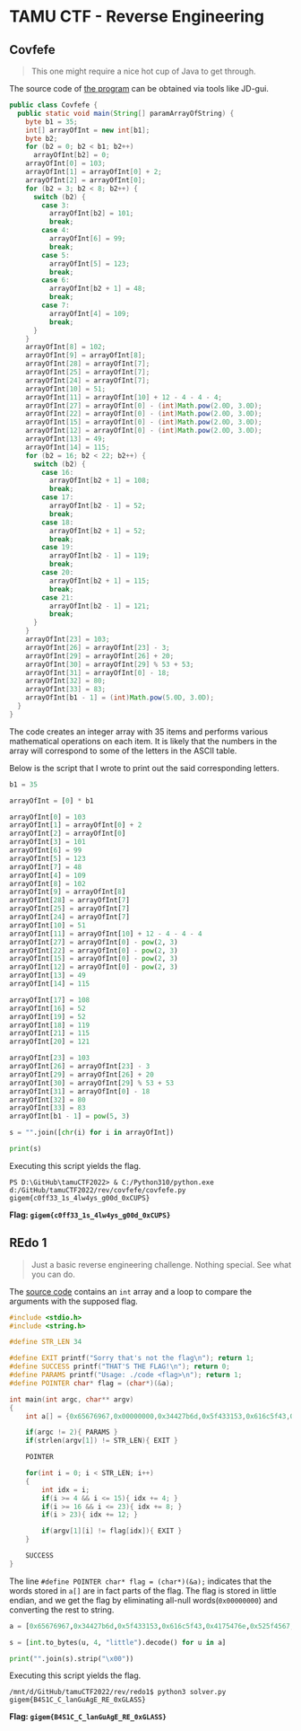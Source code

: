 # TAMU CTF - Reverse Engineering

## Covfefe

> This one might require a nice hot cup of Java to get through.

The source code of [the program](rev/covfefe/Covfefe.class) can be obtained via tools like JD-gui.

```java
public class Covfefe {
  public static void main(String[] paramArrayOfString) {
    byte b1 = 35;
    int[] arrayOfInt = new int[b1];
    byte b2;
    for (b2 = 0; b2 < b1; b2++)
      arrayOfInt[b2] = 0; 
    arrayOfInt[0] = 103;
    arrayOfInt[1] = arrayOfInt[0] + 2;
    arrayOfInt[2] = arrayOfInt[0];
    for (b2 = 3; b2 < 8; b2++) {
      switch (b2) {
        case 3:
          arrayOfInt[b2] = 101;
          break;
        case 4:
          arrayOfInt[6] = 99;
          break;
        case 5:
          arrayOfInt[5] = 123;
          break;
        case 6:
          arrayOfInt[b2 + 1] = 48;
          break;
        case 7:
          arrayOfInt[4] = 109;
          break;
      } 
    } 
    arrayOfInt[8] = 102;
    arrayOfInt[9] = arrayOfInt[8];
    arrayOfInt[28] = arrayOfInt[7];
    arrayOfInt[25] = arrayOfInt[7];
    arrayOfInt[24] = arrayOfInt[7];
    arrayOfInt[10] = 51;
    arrayOfInt[11] = arrayOfInt[10] + 12 - 4 - 4 - 4;
    arrayOfInt[27] = arrayOfInt[0] - (int)Math.pow(2.0D, 3.0D);
    arrayOfInt[22] = arrayOfInt[0] - (int)Math.pow(2.0D, 3.0D);
    arrayOfInt[15] = arrayOfInt[0] - (int)Math.pow(2.0D, 3.0D);
    arrayOfInt[12] = arrayOfInt[0] - (int)Math.pow(2.0D, 3.0D);
    arrayOfInt[13] = 49;
    arrayOfInt[14] = 115;
    for (b2 = 16; b2 < 22; b2++) {
      switch (b2) {
        case 16:
          arrayOfInt[b2 + 1] = 108;
          break;
        case 17:
          arrayOfInt[b2 - 1] = 52;
          break;
        case 18:
          arrayOfInt[b2 + 1] = 52;
          break;
        case 19:
          arrayOfInt[b2 - 1] = 119;
          break;
        case 20:
          arrayOfInt[b2 + 1] = 115;
          break;
        case 21:
          arrayOfInt[b2 - 1] = 121;
          break;
      } 
    } 
    arrayOfInt[23] = 103;
    arrayOfInt[26] = arrayOfInt[23] - 3;
    arrayOfInt[29] = arrayOfInt[26] + 20;
    arrayOfInt[30] = arrayOfInt[29] % 53 + 53;
    arrayOfInt[31] = arrayOfInt[0] - 18;
    arrayOfInt[32] = 80;
    arrayOfInt[33] = 83;
    arrayOfInt[b1 - 1] = (int)Math.pow(5.0D, 3.0D);
  }
}

```

The code creates an integer array with 35 items and performs various mathematical operations on each item. It is likely that the numbers in the array will correspond to some of the letters in the ASCII table. 

Below is the script that I wrote to print out the said corresponding letters.

```python
b1 = 35

arrayOfInt = [0] * b1

arrayOfInt[0] = 103
arrayOfInt[1] = arrayOfInt[0] + 2
arrayOfInt[2] = arrayOfInt[0]
arrayOfInt[3] = 101
arrayOfInt[6] = 99
arrayOfInt[5] = 123
arrayOfInt[7] = 48
arrayOfInt[4] = 109
arrayOfInt[8] = 102
arrayOfInt[9] = arrayOfInt[8]
arrayOfInt[28] = arrayOfInt[7]
arrayOfInt[25] = arrayOfInt[7]
arrayOfInt[24] = arrayOfInt[7]
arrayOfInt[10] = 51
arrayOfInt[11] = arrayOfInt[10] + 12 - 4 - 4 - 4
arrayOfInt[27] = arrayOfInt[0] - pow(2, 3)
arrayOfInt[22] = arrayOfInt[0] - pow(2, 3)
arrayOfInt[15] = arrayOfInt[0] - pow(2, 3)
arrayOfInt[12] = arrayOfInt[0] - pow(2, 3)
arrayOfInt[13] = 49
arrayOfInt[14] = 115

arrayOfInt[17] = 108
arrayOfInt[16] = 52
arrayOfInt[19] = 52
arrayOfInt[18] = 119
arrayOfInt[21] = 115
arrayOfInt[20] = 121

arrayOfInt[23] = 103
arrayOfInt[26] = arrayOfInt[23] - 3
arrayOfInt[29] = arrayOfInt[26] + 20
arrayOfInt[30] = arrayOfInt[29] % 53 + 53
arrayOfInt[31] = arrayOfInt[0] - 18
arrayOfInt[32] = 80
arrayOfInt[33] = 83
arrayOfInt[b1 - 1] = pow(5, 3)

s = "".join([chr(i) for i in arrayOfInt])

print(s)
```

Executing this script yields the flag.

```text
PS D:\GitHub\tamuCTF2022> & C:/Python310/python.exe d:/GitHub/tamuCTF2022/rev/covfefe/covfefe.py
gigem{c0ff33_1s_4lw4ys_g00d_0xCUPS}
```

**Flag: `gigem{c0ff33_1s_4lw4ys_g00d_0xCUPS}`**

## REdo 1

> Just a basic reverse engineering challenge. Nothing special. See what you can do.

The [source code](rev/redo1/code.c) contains an `int` array and a loop to compare the arguments with the supposed flag.

```c++
#include <stdio.h>
#include <string.h>

#define STR_LEN 34

#define EXIT printf("Sorry that's not the flag\n"); return 1;
#define SUCCESS printf("THAT'S THE FLAG!\n"); return 0;
#define PARAMS printf("Usage: ./code <flag>\n"); return 1;
#define POINTER char* flag = (char*)(&a);

int main(int argc, char** argv) 
{
    int a[] = {0x65676967,0x00000000,0x34427b6d,0x5f433153,0x616c5f43,0x00000000,0x4175476e,0x525f4567,0x00000000,0x78305f45,0x53414c47,0x00007d53};

    if(argc != 2){ PARAMS }
    if(strlen(argv[1]) != STR_LEN){ EXIT }

    POINTER

    for(int i = 0; i < STR_LEN; i++)
    {
        int idx = i;
        if(i >= 4 && i <= 15){ idx += 4; }
        if(i >= 16 && i <= 23){ idx += 8; }
        if(i > 23){ idx += 12; }

        if(argv[1][i] != flag[idx]){ EXIT }
    }

    SUCCESS
}

```

The line `#define POINTER char* flag = (char*)(&a);` indicates that the words stored in `a[]` are in fact parts of the flag. The flag is stored in little endian, and we get the flag by eliminating all-null words(`0x00000000`) and converting the rest to string.

```python
a = [0x65676967,0x34427b6d,0x5f433153,0x616c5f43,0x4175476e,0x525f4567,0x78305f45,0x53414c47,0x00007d53]

s = [int.to_bytes(u, 4, "little").decode() for u in a]

print("".join(s).strip("\x00"))
```

Executing this script yields the flag.

```text
/mnt/d/GitHub/tamuCTF2022/rev/redo1$ python3 solver.py 
gigem{B4S1C_C_lanGuAgE_RE_0xGLASS}
```

**Flag: `gigem{B4S1C_C_lanGuAgE_RE_0xGLASS}`**
